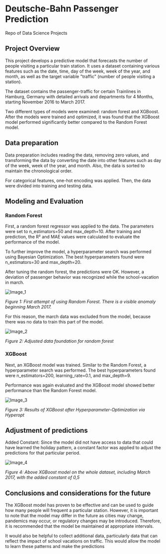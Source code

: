 # Deutsche-Bahn Passenger Prediction
Repo of Data Science Projects

## Project Overview

This project develops a predictive model that forecasts the number of people visiting a particular train station. It uses a dataset containing various features such as the date, time, day of the week, week of the year, and month, as well as the target variable "traffic" (number of people visiting a station).

The dataset contains the passenger-traffic for certain Trainlines in Hamburg, Germany with detailed arrivals and departments for 4 Months, starting November 2016 to March 2017.

Two different types of models were examined: random forest and XGBoost. After the models were trained and optimized, it was found that the XGBoost model performed significantly better compared to the Random Forest model.

## Data preparation

Data preparation includes reading the data, removing zero values, and transforming the data by converting the date into other features such as day of the week, week of the year, and month. Also, the data is sorted to maintain the chronological order.

For categorical features, one-hot encoding was applied. Then, the data were divided into training and testing data.

## Modeling and Evaluation
### Random Forest

First, a random forest regressor was applied to the data. The parameters were set to n_estimators=50 and max_depth=10. After training and prediction, the R² and MAE values were calculated to evaluate the performance of the model.

To further improve the model, a hyperparameter search was performed using Bayesian Optimization. The best hyperparameters found were n_estimators=30 and max_depth=20.

After tuning the random forest, the predictions were OK. However, a deviation of passenger behavior was recognized while the school-vacation in march.

![Image_1](https://raw.githubusercontent.com/ksokoll/Deutsche-Bahn-Passenger-Prediction/6aa78b761e0861a346b1e117113e784a2fec02c2/Figure%201%20-%20Forest%20attempt%201.png)

*Figure 1: First attempt of using Random Forest. There is a visible anomaly beginning March 2017.*

For this reason, the march data was excluded from the model, because there was no data to train this part of the model.

![Image_2](https://github.com/ksokoll/Deutsche-Bahn-Passenger-Prediction/blob/main/Figure%202%20-%20Forest%20attempt%202.png?raw=true)

*Figure 2: Adjusted data foundation for random forest*

### XGBoost

Next, an XGBoost model was trained. Similar to the Random Forest, a hyperparameter search was performed. The best hyperparameters found were n_estimators=200, learning_rate=0.1, and max_depth=9.

Performance was again evaluated and the XGBoost model showed better performance than the Random Forest model.

![Image_3](https://github.com/ksokoll/Deutsche-Bahn-Passenger-Prediction/blob/main/Figure%203%20-%20XGBoost%201.png?raw=true)

*Figure 3: Results of XGBoost after Hyperparameter-Optimization via Hyperopt*

## Adjustment of predictions

Added Constant: Since the model did not have access to data that could have learned the holiday pattern, a constant factor was applied to adjust the predictions for that particular period.

![Image_4](https://raw.githubusercontent.com/ksokoll/Deutsche-Bahn-Passenger-Prediction/63280ba454ab3efa6d1ce7e4345c9997ed6fe855/Figure%204%20-%20XGBoost%202.png)

*Figure 4: Above XGBoost model on the whole dataset, including March 2017, with the added constant of 0,5*

## Conclusions and considerations for the future

The XGBoost model has proven to be effective and can be used to guide how many people will frequent a particular station. However, it is important to note that the model may differ in the future as cities may change, pandemics may occur, or regulatory changes may be introduced. Therefore, it is recommended that the model be maintained at appropriate intervals.

It would also be helpful to collect additional data, particularly data that can reflect the impact of school vacations on traffic. This would allow the model to learn these patterns and make the predictions 
